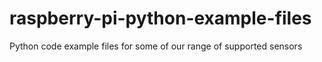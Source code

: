 # raspberry-pi-python-example-files

Python code example files for some of our range of supported sensors
